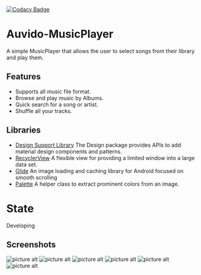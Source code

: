 [![Codacy Badge](https://api.codacy.com/project/badge/Grade/3e8e29e3b85a49fbb21e98903627403e)](https://app.codacy.com/manual/Mohamed99ayman/Gramophone-MusicPlayer/dashboard?bid=15522340)

# Auvido-MusicPlayer
A simple MusicPlayer that allows the user to select songs from their library and play them.

## Features ##
- Supports all music file format.
- Browse and play music by Albums.
- Quick search for a song or artist.
- Shuffle all your tracks.
## Libraries 
* [Design Support Library](https://developer.android.com/topic/libraries/support-library/features#design)
The Design package provides APIs to add material design components and patterns.
* [RecyclerView](https://developer.android.com/reference/android/support/v7/widget/RecyclerView.html)
A flexible view for providing a limited window into a large data set.
* [Glide](https://github.com/bumptech/glide)
An image loading and caching library for Android focused on smooth scrolling
* [Palette](https://developer.android.com/reference/android/support/v7/graphics/Palette)
A helper class to extract prominent colors from an image.

# State
Developing
 
 ## Screenshots ##
![picture alt](https://github.com/Mohamed99ayman/Gramophone-MusicPlayer/blob/master/screenshots/s1.jpg)
![picture alt](https://github.com/Mohamed99ayman/Gramophone-MusicPlayer/blob/master/screenshots/s2.jpg)
![picture alt](https://github.com/Mohamed99ayman/Gramophone-MusicPlayer/blob/master/screenshots/s3.jpg)
![picture alt](https://github.com/Mohamed99ayman/Gramophone-MusicPlayer/blob/master/screenshots/s4.jpg)
![picture alt](https://github.com/Mohamed99ayman/Gramophone-MusicPlayer/blob/master/screenshots/s5.jpg)
![picture alt](https://github.com/Mohamed99ayman/Gramophone-MusicPlayer/blob/master/screenshots/s6.jpg)
